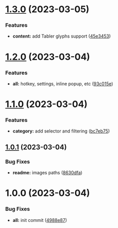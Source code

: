 # [1.3.0](https://github.com/yoyurec/logseq-tabler-picker/compare/v1.2.0...v1.3.0) (2023-03-05)


### Features

* **content:** add Tabler glyphs support ([45e3453](https://github.com/yoyurec/logseq-tabler-picker/commit/45e34535c6bb53c7d3a49ae3da8df45f58242f53))

# [1.2.0](https://github.com/yoyurec/logseq-tabler-picker/compare/v1.1.0...v1.2.0) (2023-03-04)


### Features

* **all:** hotkey, settings, inline popup, etc ([93c015e](https://github.com/yoyurec/logseq-tabler-picker/commit/93c015e0d197b5d9ac7af2643bf947437236f58d))

# [1.1.0](https://github.com/yoyurec/logseq-tabler-picker/compare/v1.0.1...v1.1.0) (2023-03-04)


### Features

* **category:** add selector and filtering ([bc7eb75](https://github.com/yoyurec/logseq-tabler-picker/commit/bc7eb75b2e469ee3cafa431438336140be7b0b58))

## [1.0.1](https://github.com/yoyurec/logseq-tabler-picker/compare/v1.0.0...v1.0.1) (2023-03-04)


### Bug Fixes

* **readme:** images paths ([8630dfa](https://github.com/yoyurec/logseq-tabler-picker/commit/8630dfad911dfa9bbbe763c3fe49d5f63119e5f6))

# 1.0.0 (2023-03-04)


### Bug Fixes

* **all:** init commit ([4988e87](https://github.com/yoyurec/logseq-tabler-picker/commit/4988e8738dc2c02a0601a0df9e039343a6927ea7))
